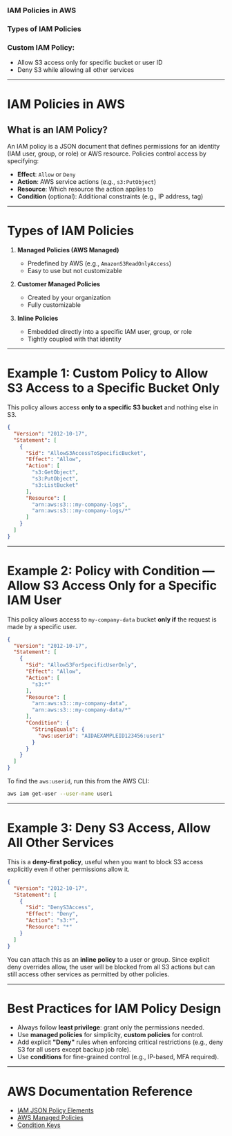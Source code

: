### IAM Policies in AWS

### Types of IAM Policies

### Custom IAM Policy:

* Allow S3 access only for specific bucket or user ID
* Deny S3 while allowing all other services

---

# IAM Policies in AWS

## What is an IAM Policy?

An IAM policy is a JSON document that defines permissions for an identity (IAM user, group, or role) or AWS resource. Policies control access by specifying:

- **Effect**: `Allow` or `Deny`
- **Action**: AWS service actions (e.g., `s3:PutObject`)
- **Resource**: Which resource the action applies to
- **Condition** (optional): Additional constraints (e.g., IP address, tag)

---

# Types of IAM Policies

1. **Managed Policies (AWS Managed)**
   - Predefined by AWS (e.g., `AmazonS3ReadOnlyAccess`)
   - Easy to use but not customizable

2. **Customer Managed Policies**
   - Created by your organization
   - Fully customizable

3. **Inline Policies**
   - Embedded directly into a specific IAM user, group, or role
   - Tightly coupled with that identity

---

# Example 1: Custom Policy to Allow S3 Access to a Specific Bucket Only

This policy allows access **only to a specific S3 bucket** and nothing else in S3.

```json
{
  "Version": "2012-10-17",
  "Statement": [
    {
      "Sid": "AllowS3AccessToSpecificBucket",
      "Effect": "Allow",
      "Action": [
        "s3:GetObject",
        "s3:PutObject",
        "s3:ListBucket"
      ],
      "Resource": [
        "arn:aws:s3:::my-company-logs",
        "arn:aws:s3:::my-company-logs/*"
      ]
    }
  ]
}
````

---

# Example 2: Policy with Condition — Allow S3 Access Only for a Specific IAM User

This policy allows access to `my-company-data` bucket **only if** the request is made by a specific user.

```json
{
  "Version": "2012-10-17",
  "Statement": [
    {
      "Sid": "AllowS3ForSpecificUserOnly",
      "Effect": "Allow",
      "Action": [
        "s3:*"
      ],
      "Resource": [
        "arn:aws:s3:::my-company-data",
        "arn:aws:s3:::my-company-data/*"
      ],
      "Condition": {
        "StringEquals": {
          "aws:userid": "AIDAEXAMPLEID123456:user1"
        }
      }
    }
  ]
}
```

To find the `aws:userid`, run this from the AWS CLI:

```bash
aws iam get-user --user-name user1
```

---

# Example 3: Deny S3 Access, Allow All Other Services

This is a **deny-first policy**, useful when you want to block S3 access explicitly even if other permissions allow it.

```json
{
  "Version": "2012-10-17",
  "Statement": [
    {
      "Sid": "DenyS3Access",
      "Effect": "Deny",
      "Action": "s3:*",
      "Resource": "*"
    }
  ]
}
```

You can attach this as an **inline policy** to a user or group. Since explicit deny overrides allow, the user will be blocked from all S3 actions but can still access other services as permitted by other policies.

---

# Best Practices for IAM Policy Design

* Always follow **least privilege**: grant only the permissions needed.
* Use **managed policies** for simplicity, **custom policies** for control.
* Add explicit **"Deny"** rules when enforcing critical restrictions (e.g., deny S3 for all users except backup job role).
* Use **conditions** for fine-grained control (e.g., IP-based, MFA required).

---

# AWS Documentation Reference

* [IAM JSON Policy Elements](https://docs.aws.amazon.com/IAM/latest/UserGuide/reference_policies_elements.html)
* [AWS Managed Policies](https://docs.aws.amazon.com/IAM/latest/UserGuide/access_policies_managed-vs-inline.html)
* [Condition Keys](https://docs.aws.amazon.com/IAM/latest/UserGuide/reference_policies_condition-keys.html)

```

